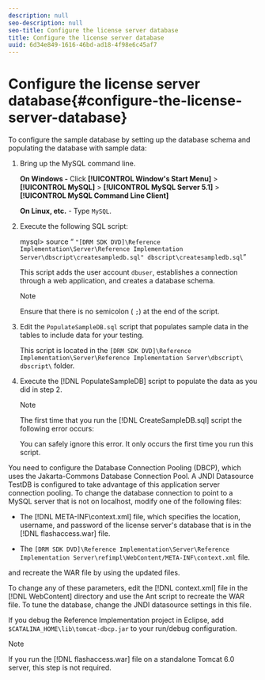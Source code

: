 ```yaml
---
description: null
seo-description: null
seo-title: Configure the license server database
title: Configure the license server database
uuid: 6d34e849-1616-46bd-ad18-4f98e6c45af7
---
```


# Configure the license server database{#configure-the-license-server-database}

To configure the sample database by setting up the database schema and populating the database with sample data: 

1. Bring up the MySQL command line.

   **On Windows -** Click  **[!UICONTROL Window's Start Menu]** > **[!UICONTROL MySQL]** > **[!UICONTROL MySQL Server 5.1]** > **[!UICONTROL MySQL Command Line Client]**

   **On Linux, etc.** - Type `MySQL`. 

1. Execute the following SQL script:

   mysql> source “ `"[DRM SDK DVD]\Reference Implementation\Server\Reference Implementation Server\dbscript\createsampledb.sql" dbscript\createsampledb.sql`”

   This script adds the user account `dbuser`, establishes a connection through a web application, and creates a database schema. 

   >[!NOTE]
   >
   >Ensure that there is no semicolon ( `;`) at the end of the script.

1. Edit the `PopulateSampleDB.sql` script that populates sample data in the tables to include data for your testing.

   This script is located in the `[DRM SDK DVD]\Reference Implementation\Server\Reference Implementation Server\dbscript\ dbscript\` folder.
1. Execute the [!DNL PopulateSampleDB] script to populate the data as you did in step 2.

   >[!NOTE]
   >
   >The first time that you run the [!DNL CreateSampleDB.sql] script the following error occurs:

   You can safely ignore this error. It only occurs the first time you run this script. 

You need to configure the Database Connection Pooling (DBCP), which uses the Jakarta-Commons Database Connection Pool. A JNDI Datasource TestDB is configured to take advantage of this application server connection pooling. To change the database connection to point to a MySQL server that is not on localhost, modify one of the following files:

* The [!DNL META-INF\context.xml] file, which specifies the location, username, and password of the license server's database that is in the [!DNL flashaccess.war] file. 

* The `[DRM SDK DVD]\Reference Implementation\Server\Reference Implementation Server\refimpl\WebContent/META-INF\context.xml` file.

and recreate the WAR file by using the updated files.

To change any of these parameters, edit the [!DNL context.xml] file in the [!DNL WebContent] directory and use the Ant script to recreate the WAR file. To tune the database, change the JNDI datasource settings in this file.

If you debug the Reference Implementation project in Eclipse, add `$CATALINA_HOME\lib\tomcat-dbcp.jar` to your run/debug configuration.

>[!NOTE]
>
>If you run the [!DNL flashaccess.war] file on a standalone Tomcat 6.0 server, this step is not required.

